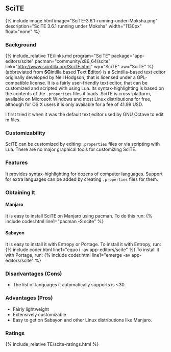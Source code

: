 ## SciTE
{% include image.html image="SciTE-3.6.1-running-under-Moksha.png" description="SciTE 3.6.1 running under Moksha" width="1130px" float="none" %}

### Background
{% include_relative TE/links.md program="SciTE" package="app-editors/scite" pacman="community/x86_64/scite" link="http://www.scintilla.org/SciTE.html" wp="SciTE" aw="SciTE" %} (abbreviated from <b>SCi</b>ntilla based <b>T</b>ext <b>E</b>ditor) is a Scintilla-based text editor originally developed by Neil Hodgson, that is licensed under a GPL-compatible license. It is a fairly user-friendly text editor, that can be customized and scripted with using Lua. Its syntax-highlighting is based on the contents of the `.properties` files it loads. SciTE is cross-platform, available on Microsoft Windows and most Linux distributions for free, although for OS X users it is only available for a fee of 41.99 USD.

I first tried it when it was the default text editor used by GNU Octave to edit m files.

### Customizability
SciTE can be customized by editing `.properties` files or via scripting with Lua. There are no major graphical tools for customizing SciTE.

### Features
It provides syntax-highlighting for dozens of computer languages. Support for extra languages can be added by creating `.properties` files for them.

### Obtaining It
#### Manjaro
It is easy to install SciTE on Manjaro using pacman. To do this run:
{% include coder.html line1="pacman -S scite" %}

#### Sabayon
It is easy to install it with Entropy or Portage. To install it with Entropy, run:
{% include coder.html line1="equo i -av app-editors/scite" %}
To install it with Portage, run:
{% include coder.html line1="emerge -av app-editors/scite" %}

### Disadvantages (Cons)
* The list of languages it automatically supports is &lt;30.

### Advantages (Pros)
* Fairly lightweight
* Extensively customizable
* Easy to get on Sabayon and other Linux distributions like Manjaro.

### Ratings
{% include_relative TE/scite-ratings.html %}
